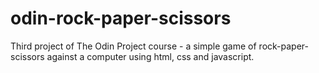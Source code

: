 # odin-rock-paper-scissors
Third project of The Odin Project course - a simple game of rock-paper-scissors against a computer using html, css and javascript.
